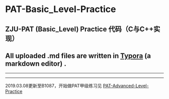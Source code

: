 # PAT-Basic_Level-Practice

## ZJU-PAT (Basic_Level) Practice 代码（C与C++实现）

## All uploaded .md files are written in [Typora](https://typora.io/) (a markdown editor) .

***


***

2019.03.08更新至B1087，开始做PAT甲级练习见 [PAT-Advanced-Level-Practice](https://github.com/yaxingfang/PAT-Advanced-Level-Practice)
